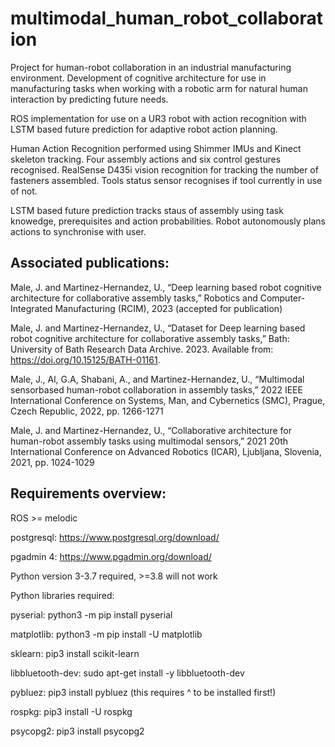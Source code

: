 # multimodal_human_robot_collaboration

Project for human-robot collaboration in an industrial manufacturing environment. Development of cognitive architecture for use in manufacturing tasks when working with a robotic arm for natural human interaction by predicting future needs.

ROS implementation for use on a UR3 robot with action recognition with LSTM based future prediction for adaptive robot action planning.

Human Action Recognition performed using Shimmer IMUs and Kinect skeleton tracking. Four assembly actions and six control gestures recognised.
RealSense D435i vision recognition for tracking the number of fasteners assembled.
Tools status sensor recognises if tool currently in use of not.

LSTM based future prediction tracks staus of assembly using task knowedge, prerequisites and action probabilities. Robot autonomously plans actions to synchronise with user.

## Associated publications:

Male, J. and Martinez-Hernandez, U., “Deep learning based robot cognitive architecture for collaborative assembly tasks,” Robotics and Computer-Integrated Manufacturing (RCIM), 2023 (accepted for publication)

Male, J. and Martinez-Hernandez, U., “Dataset for Deep learning based robot cognitive architecture for collaborative assembly tasks,” Bath: University of Bath Research Data Archive. 2023. Available from: https://doi.org/10.15125/BATH-01161.

Male, J., Al, G.A, Shabani, A., and Martinez-Hernandez, U., “Multimodal sensorbased human-robot collaboration in assembly tasks,” 2022 IEEE International Conference on Systems, Man, and Cybernetics (SMC), Prague, Czech Republic, 2022, pp. 1266-1271

Male, J. and Martinez-Hernandez, U., “Collaborative architecture for human-robot assembly tasks using multimodal sensors,” 2021 20th International Conference on Advanced Robotics (ICAR), Ljubljana, Slovenia, 2021, pp. 1024-1029

## Requirements overview:

ROS >= melodic

postgresql: https://www.postgresql.org/download/

pgadmin 4: https://www.pgadmin.org/download/

Python version 3-3.7 required, >=3.8 will not work

Python libraries required:

  pyserial: python3 -m pip install pyserial

  matplotlib: python3 -m pip install -U matplotlib

  sklearn: pip3 install scikit-learn

  libbluetooth-dev: sudo apt-get install -y libbluetooth-dev

  pybluez: pip3 install pybluez (this requires ^ to be installed first!)

  rospkg: pip3 install -U rospkg

  psycopg2: pip3 install psycopg2
